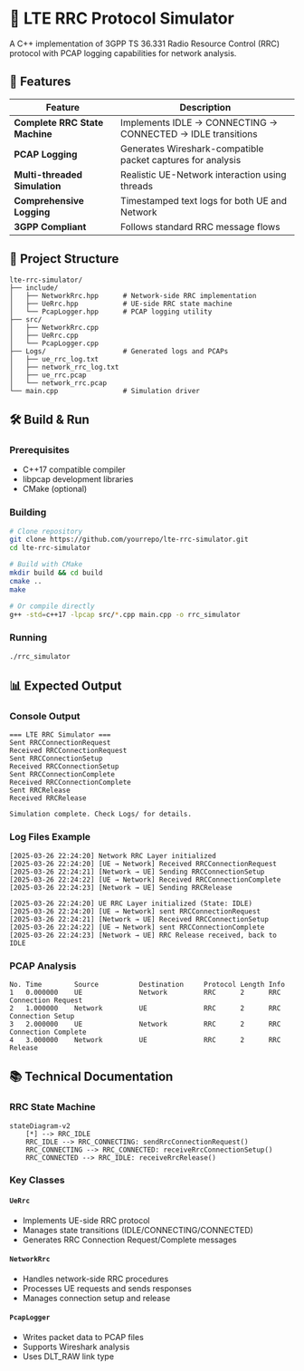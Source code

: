 # 📡 LTE RRC Protocol Simulator

A C++ implementation of 3GPP TS 36.331 Radio Resource Control (RRC) protocol with PCAP logging capabilities for network analysis.

## 🌟 Features

| Feature | Description |
|---------|-------------|
| **Complete RRC State Machine** | Implements IDLE → CONNECTING → CONNECTED → IDLE transitions |
| **PCAP Logging** | Generates Wireshark-compatible packet captures for analysis |
| **Multi-threaded Simulation** | Realistic UE-Network interaction using threads |
| **Comprehensive Logging** | Timestamped text logs for both UE and Network |
| **3GPP Compliant** | Follows standard RRC message flows |

## 📂 Project Structure
```
lte-rrc-simulator/
├── include/
│   ├── NetworkRrc.hpp      # Network-side RRC implementation
│   ├── UeRrc.hpp           # UE-side RRC state machine
│   └── PcapLogger.hpp      # PCAP logging utility
├── src/
│   ├── NetworkRrc.cpp
│   ├── UeRrc.cpp
│   └── PcapLogger.cpp
├── Logs/                   # Generated logs and PCAPs
│   ├── ue_rrc_log.txt
│   ├── network_rrc_log.txt
│   ├── ue_rrc.pcap
│   └── network_rrc.pcap
└── main.cpp                # Simulation driver
```

## 🛠️ Build & Run

### Prerequisites
- C++17 compatible compiler
- libpcap development libraries
- CMake (optional)

### Building
```bash
# Clone repository
git clone https://github.com/yourrepo/lte-rrc-simulator.git
cd lte-rrc-simulator

# Build with CMake
mkdir build && cd build
cmake ..
make

# Or compile directly
g++ -std=c++17 -lpcap src/*.cpp main.cpp -o rrc_simulator
```

### Running
```bash
./rrc_simulator
```

## 📊 Expected Output

### Console Output
```
=== LTE RRC Simulator ===
Sent RRCConnectionRequest
Received RRCConnectionRequest
Sent RRCConnectionSetup
Received RRCConnectionSetup
Sent RRCConnectionComplete
Received RRCConnectionComplete
Sent RRCRelease
Received RRCRelease

Simulation complete. Check Logs/ for details.
```

### Log Files Example
```
[2025-03-26 22:24:20] Network RRC Layer initialized
[2025-03-26 22:24:20] [UE → Network] Received RRCConnectionRequest
[2025-03-26 22:24:21] [Network → UE] Sending RRCConnectionSetup
[2025-03-26 22:24:22] [UE → Network] Received RRCConnectionComplete
[2025-03-26 22:24:23] [Network → UE] Sending RRCRelease

[2025-03-26 22:24:20] UE RRC Layer initialized (State: IDLE)
[2025-03-26 22:24:20] [UE → Network] sent RRCConnectionRequest
[2025-03-26 22:24:21] [Network → UE] Received RRCConnectionSetup
[2025-03-26 22:24:22] [UE → Network] sent RRCConnectionComplete
[2025-03-26 22:24:23] [Network → UE] RRC Release received, back to IDLE
```

### PCAP Analysis
```
No. Time        Source          Destination     Protocol Length Info
1   0.000000    UE              Network         RRC      2      RRC Connection Request
2   1.000000    Network         UE              RRC      2      RRC Connection Setup
3   2.000000    UE              Network         RRC      2      RRC Connection Complete
4   3.000000    Network         UE              RRC      2      RRC Release
```

## 📚 Technical Documentation

### RRC State Machine
```mermaid
stateDiagram-v2
    [*] --> RRC_IDLE
    RRC_IDLE --> RRC_CONNECTING: sendRrcConnectionRequest()
    RRC_CONNECTING --> RRC_CONNECTED: receiveRrcConnectionSetup()
    RRC_CONNECTED --> RRC_IDLE: receiveRrcRelease()
```

### Key Classes

#### `UeRrc`
- Implements UE-side RRC protocol
- Manages state transitions (IDLE/CONNECTING/CONNECTED)
- Generates RRC Connection Request/Complete messages

#### `NetworkRrc`
- Handles network-side RRC procedures
- Processes UE requests and sends responses
- Manages connection setup and release

#### `PcapLogger`
- Writes packet data to PCAP files
- Supports Wireshark analysis
- Uses DLT_RAW link type
